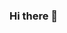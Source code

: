 <gif src="https://www.canva.com/design/DAEyedwq7vg/ZD0eMW4_uhMsoSXsOWnEcg/watch?utm_content=DAEyedwq7vg&utm_campaign=designshare&utm_medium=link&utm_source=publishsharelink" width="40" height="40" />

### Hi there 👋




<!--
**NLiasso/Nliasso** is a ✨ _special_ ✨ repository because its `README.md` (this file) appears on your GitHub profile.

Here are some ideas to get you started:

- 🔭 I’m currently working on ...
- 🌱 I’m currently learning ...
- 👯 I’m looking to collaborate on ...
- 🤔 I’m looking for help with ...
- 💬 Ask me about ...
- 📫 How to reach me: ...
- 😄 Pronouns: ...
- ⚡ Fun fact: ...
-->
